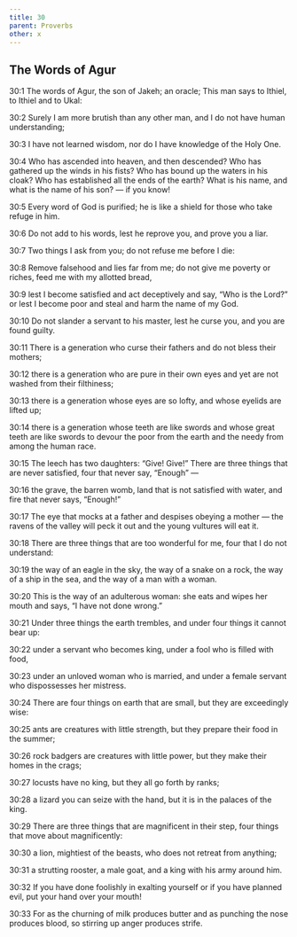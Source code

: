 ```yaml
---
title: 30
parent: Proverbs
other: x
---
```


## The Words of Agur


<a name="30:1">30:1</a> The words of Agur, the son of Jakeh; an oracle; This man says to Ithiel, to Ithiel and to Ukal:

<a name="30:2">30:2</a> Surely I am more brutish than any other man, and I do not have human understanding;

<a name="30:3">30:3</a> I have not learned wisdom, nor do I have knowledge of the Holy One.

<a name="30:4">30:4</a> Who has ascended into heaven, and then descended? Who has gathered up the winds in his fists? Who has bound up the waters in his cloak? Who has established all the ends of the earth? What is his name, and what is the name of his son? — if you know!

<a name="30:5">30:5</a> Every word of God is purified; he is like a shield for those who take refuge in him.

<a name="30:6">30:6</a> Do not add to his words, lest he reprove you, and prove you a liar.

<a name="30:7">30:7</a> Two things I ask from you; do not refuse me before I die:

<a name="30:8">30:8</a> Remove falsehood and lies far from me; do not give me poverty or riches, feed me with my allotted bread,

<a name="30:9">30:9</a> lest I become satisfied and act deceptively and say, “Who is the Lord?” or lest I become poor and steal and harm the name of my God.

<a name="30:10">30:10</a> Do not slander a servant to his master, lest he curse you, and you are found guilty.

<a name="30:11">30:11</a> There is a generation who curse their fathers and do not bless their mothers;

<a name="30:12">30:12</a> there is a generation who are pure in their own eyes and yet are not washed from their filthiness;

<a name="30:13">30:13</a> there is a generation whose eyes are so lofty, and whose eyelids are lifted up;

<a name="30:14">30:14</a> there is a generation whose teeth are like swords and whose great teeth are like swords to devour the poor from the earth and the needy from among the human race.

<a name="30:15">30:15</a> The leech has two daughters: “Give! Give!” There are three things that are never satisfied, four that never say, “Enough” — 

<a name="30:16">30:16</a> the grave, the barren womb, land that is not satisfied with water, and fire that never says, “Enough!”

<a name="30:17">30:17</a> The eye that mocks at a father and despises obeying a mother —  the ravens of the valley will peck it out and the young vultures will eat it.

<a name="30:18">30:18</a> There are three things that are too wonderful for me, four that I do not understand:

<a name="30:19">30:19</a> the way of an eagle in the sky, the way of a snake on a rock, the way of a ship in the sea, and the way of a man with a woman.

<a name="30:20">30:20</a> This is the way of an adulterous woman: she eats and wipes her mouth and says, “I have not done wrong.”

<a name="30:21">30:21</a> Under three things the earth trembles, and under four things it cannot bear up:

<a name="30:22">30:22</a> under a servant who becomes king, under a fool who is filled with food,

<a name="30:23">30:23</a> under an unloved woman who is married, and under a female servant who dispossesses her mistress.

<a name="30:24">30:24</a> There are four things on earth that are small, but they are exceedingly wise:

<a name="30:25">30:25</a> ants are creatures with little strength, but they prepare their food in the summer;

<a name="30:26">30:26</a> rock badgers are creatures with little power, but they make their homes in the crags;

<a name="30:27">30:27</a> locusts have no king, but they all go forth by ranks;

<a name="30:28">30:28</a> a lizard you can seize with the hand, but it is in the palaces of the king.

<a name="30:29">30:29</a> There are three things that are magnificent in their step, four things that move about magnificently:

<a name="30:30">30:30</a> a lion, mightiest of the beasts, who does not retreat from anything;

<a name="30:31">30:31</a> a strutting rooster, a male goat, and a king with his army around him.

<a name="30:32">30:32</a> If you have done foolishly in exalting yourself or if you have planned evil, put your hand over your mouth!

<a name="30:33">30:33</a> For as the churning of milk produces butter and as punching the nose produces blood, so stirring up anger produces strife.
